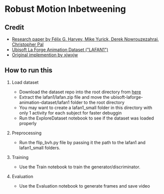 # Robust Motion Inbetweening

## Credit
- [Research paper by Félix G. Harvey, Mike Yurick, Derek Nowrouzezahrai, Christopher Pal](https://arxiv.org/abs/2102.04942)
- [Ubisoft La Forge Animation Dataset ("LAFAN1")](https://github.com/ubisoft/ubisoft-laforge-animation-dataset)
- [Original implemention by xjwxjw](https://github.com/xjwxjw/Pytorch-Robust-Motion-In-betweening)

## How to run this
1. Load dataset
    - Download the dataset repo into the root directory from [here](https://github.com/ubisoft/ubisoft-laforge-animation-dataset)
    - Extract the lafan1/lafan.zip file and move the ubisoft-laforge-animation-dataset/lafan1 folder to the root directory
    - You may want to create a lafan1_small folder in this directory with only 1 activity for each subject for faster debuggin
    - Run the ExploreDataset notebook to see if the dataset was loaded properly

2. Preprocessing
    - Run the flip_bvh.py file by passing it the path to the lafan1 and lafan1_small folders.

3. Training
    - Use the Train notebook to train the generator/discriminator.

4. Evaluation
    - Use the Evaluation notebook to generate frames and save video